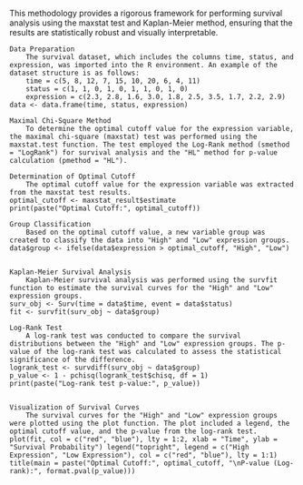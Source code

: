 This methodology provides a rigorous framework for performing survival analysis using the maxstat test and Kaplan-Meier method, ensuring that the results are statistically robust and visually interpretable.

    Data Preparation
        The survival dataset, which includes the columns time, status, and expression, was imported into the R environment. An example of the dataset structure is as follows:
        time = c(5, 8, 12, 7, 15, 10, 20, 6, 4, 11)
        status = c(1, 1, 0, 1, 0, 1, 1, 0, 1, 0)
        expression = c(2.3, 2.8, 1.6, 3.0, 1.8, 2.5, 3.5, 1.7, 2.2, 2.9)
    data <- data.frame(time, status, expression)

    Maximal Chi-Square Method
        To determine the optimal cutoff value for the expression variable, the maximal chi-square (maxstat) test was performed using the maxstat.test function. The test employed the Log-Rank method (smethod = "LogRank") for survival analysis and the "HL" method for p-value calculation (pmethod = "HL").

    Determination of Optimal Cutoff
        The optimal cutoff value for the expression variable was extracted from the maxstat test results.
    optimal_cutoff <- maxstat_result$estimate
    print(paste("Optimal Cutoff:", optimal_cutoff))

    Group Classification
        Based on the optimal cutoff value, a new variable group was created to classify the data into "High" and "Low" expression groups.
    data$group <- ifelse(data$expression > optimal_cutoff, "High", "Low")


    Kaplan-Meier Survival Analysis
        Kaplan-Meier survival analysis was performed using the survfit function to estimate the survival curves for the "High" and "Low" expression groups.
    surv_obj <- Surv(time = data$time, event = data$status) 
    fit <- survfit(surv_obj ~ data$group)

    Log-Rank Test
        A log-rank test was conducted to compare the survival distributions between the "High" and "Low" expression groups. The p-value of the log-rank test was calculated to assess the statistical significance of the difference.
    logrank_test <- survdiff(surv_obj ~ data$group) 
    p_value <- 1 - pchisq(logrank_test$chisq, df = 1) 
    print(paste("Log-rank test p-value:", p_value))


    Visualization of Survival Curves
        The survival curves for the "High" and "Low" expression groups were plotted using the plot function. The plot included a legend, the optimal cutoff value, and the p-value from the log-rank test.
    plot(fit, col = c("red", "blue"), lty = 1:2, xlab = "Time", ylab = "Survival Probability") legend("topright", legend = c("High Expression", "Low Expression"), col = c("red", "blue"), lty = 1:1) title(main = paste("Optimal Cutoff:", optimal_cutoff, "\nP-value (Log-rank):", format.pval(p_value)))
